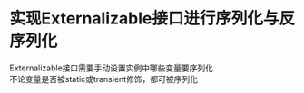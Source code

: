 # 实现Externalizable接口进行序列化与反序列化
Externalizable接口需要手动设置实例中哪些变量要序列化</br>
不论变量是否被static或transient修饰，都可被序列化
